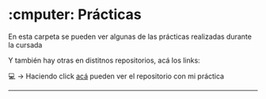 # :cmputer: Prácticas

En esta carpeta se pueden ver algunas de las prácticas realizadas durante la cursada

Y también hay otras en distitnos repositorios, acá los links:


:computer: -> Haciendo click [acá](https://github.com/eugenia1984/humaya) pueden ver el repositorio con mi práctica

---
